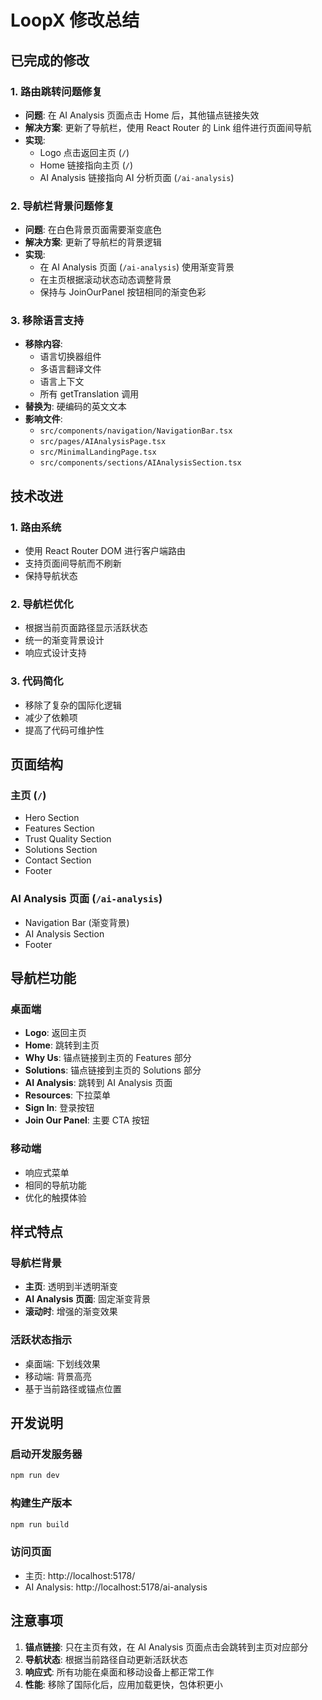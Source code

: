 # LoopX 修改总结

## 已完成的修改

### 1. 路由跳转问题修复
- **问题**: 在 AI Analysis 页面点击 Home 后，其他锚点链接失效
- **解决方案**: 更新了导航栏，使用 React Router 的 Link 组件进行页面间导航
- **实现**: 
  - Logo 点击返回主页 (`/`)
  - Home 链接指向主页 (`/`)
  - AI Analysis 链接指向 AI 分析页面 (`/ai-analysis`)

### 2. 导航栏背景问题修复
- **问题**: 在白色背景页面需要渐变底色
- **解决方案**: 更新了导航栏的背景逻辑
- **实现**: 
  - 在 AI Analysis 页面 (`/ai-analysis`) 使用渐变背景
  - 在主页根据滚动状态动态调整背景
  - 保持与 JoinOurPanel 按钮相同的渐变色彩

### 3. 移除语言支持
- **移除内容**:
  - 语言切换器组件
  - 多语言翻译文件
  - 语言上下文
  - 所有 getTranslation 调用
- **替换为**: 硬编码的英文文本
- **影响文件**:
  - `src/components/navigation/NavigationBar.tsx`
  - `src/pages/AIAnalysisPage.tsx`
  - `src/MinimalLandingPage.tsx`
  - `src/components/sections/AIAnalysisSection.tsx`

## 技术改进

### 1. 路由系统
- 使用 React Router DOM 进行客户端路由
- 支持页面间导航而不刷新
- 保持导航状态

### 2. 导航栏优化
- 根据当前页面路径显示活跃状态
- 统一的渐变背景设计
- 响应式设计支持

### 3. 代码简化
- 移除了复杂的国际化逻辑
- 减少了依赖项
- 提高了代码可维护性

## 页面结构

### 主页 (`/`)
- Hero Section
- Features Section
- Trust Quality Section
- Solutions Section
- Contact Section
- Footer

### AI Analysis 页面 (`/ai-analysis`)
- Navigation Bar (渐变背景)
- AI Analysis Section
- Footer

## 导航栏功能

### 桌面端
- **Logo**: 返回主页
- **Home**: 跳转到主页
- **Why Us**: 锚点链接到主页的 Features 部分
- **Solutions**: 锚点链接到主页的 Solutions 部分
- **AI Analysis**: 跳转到 AI Analysis 页面
- **Resources**: 下拉菜单
- **Sign In**: 登录按钮
- **Join Our Panel**: 主要 CTA 按钮

### 移动端
- 响应式菜单
- 相同的导航功能
- 优化的触摸体验

## 样式特点

### 导航栏背景
- **主页**: 透明到半透明渐变
- **AI Analysis 页面**: 固定渐变背景
- **滚动时**: 增强的渐变效果

### 活跃状态指示
- 桌面端: 下划线效果
- 移动端: 背景高亮
- 基于当前路径或锚点位置

## 开发说明

### 启动开发服务器
```bash
npm run dev
```

### 构建生产版本
```bash
npm run build
```

### 访问页面
- 主页: http://localhost:5178/
- AI Analysis: http://localhost:5178/ai-analysis

## 注意事项

1. **锚点链接**: 只在主页有效，在 AI Analysis 页面点击会跳转到主页对应部分
2. **导航状态**: 根据当前路径自动更新活跃状态
3. **响应式**: 所有功能在桌面和移动设备上都正常工作
4. **性能**: 移除了国际化后，应用加载更快，包体积更小 